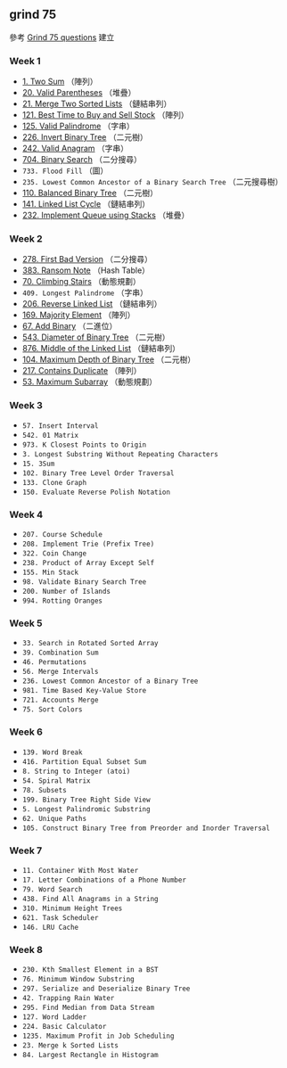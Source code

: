 ## grind 75

參考 [Grind 75 questions](https://www.techinterviewhandbook.org/grind75) 建立

### Week 1

- [1. Two Sum](1.md) （陣列）
- [20. Valid Parentheses](20.md) （堆疊）
- [21. Merge Two Sorted Lists](21.md) （鏈結串列）
- [121. Best Time to Buy and Sell Stock](121.md) （陣列）
- [125. Valid Palindrome](125.md) （字串）
- [226. Invert Binary Tree](226.md) （二元樹）
- [242. Valid Anagram](242.md) （字串）
- [704. Binary Search](704.md) （二分搜尋）
- `733. Flood Fill` （圖）
- `235. Lowest Common Ancestor of a Binary Search Tree` （二元搜尋樹）
- [110. Balanced Binary Tree](110.md) （二元樹）
- [141. Linked List Cycle](141.md) （鏈結串列）
- [232. Implement Queue using Stacks](232.md) （堆疊）

### Week 2

- [278. First Bad Version](278.md) （二分搜尋）
- [383. Ransom Note](383.md) （Hash Table）
- [70. Climbing Stairs](70.md) （動態規劃）
- `409. Longest Palindrome` （字串）
- [206. Reverse Linked List](206.md) （鏈結串列）
- [169. Majority Element](169.md) （陣列）
- [67. Add Binary](67.md) （二進位）
- [543. Diameter of Binary Tree](543.md) （二元樹）
- [876. Middle of the Linked List](876.md) （鏈結串列）
- [104. Maximum Depth of Binary Tree](104.md) （二元樹）
- [217. Contains Duplicate](217.md) （陣列）
- [53. Maximum Subarray](53.md) （動態規劃）

### Week 3

- `57. Insert Interval`
- `542. 01 Matrix`
- `973. K Closest Points to Origin`
- `3. Longest Substring Without Repeating Characters`
- `15. 3Sum`
- `102. Binary Tree Level Order Traversal`
- `133. Clone Graph`
- `150. Evaluate Reverse Polish Notation`

### Week 4

- `207. Course Schedule`
- `208. Implement Trie (Prefix Tree)`
- `322. Coin Change`
- `238. Product of Array Except Self`
- `155. Min Stack`
- `98. Validate Binary Search Tree`
- `200. Number of Islands`
- `994. Rotting Oranges`

### Week 5

- `33. Search in Rotated Sorted Array`
- `39. Combination Sum`
- `46. Permutations`
- `56. Merge Intervals`
- `236. Lowest Common Ancestor of a Binary Tree`
- `981. Time Based Key-Value Store`
- `721. Accounts Merge`
- `75. Sort Colors`

### Week 6

- `139. Word Break`
- `416. Partition Equal Subset Sum`
- `8. String to Integer (atoi)`
- `54. Spiral Matrix`
- `78. Subsets`
- `199. Binary Tree Right Side View`
- `5. Longest Palindromic Substring`
- `62. Unique Paths`
- `105. Construct Binary Tree from Preorder and Inorder Traversal`

### Week 7

- `11. Container With Most Water`
- `17. Letter Combinations of a Phone Number`
- `79. Word Search`
- `438. Find All Anagrams in a String`
- `310. Minimum Height Trees`
- `621. Task Scheduler`
- `146. LRU Cache`

### Week 8

- `230. Kth Smallest Element in a BST`
- `76. Minimum Window Substring`
- `297. Serialize and Deserialize Binary Tree`
- `42. Trapping Rain Water`
- `295. Find Median from Data Stream`
- `127. Word Ladder`
- `224. Basic Calculator`
- `1235. Maximum Profit in Job Scheduling`
- `23. Merge k Sorted Lists`
- `84. Largest Rectangle in Histogram`
